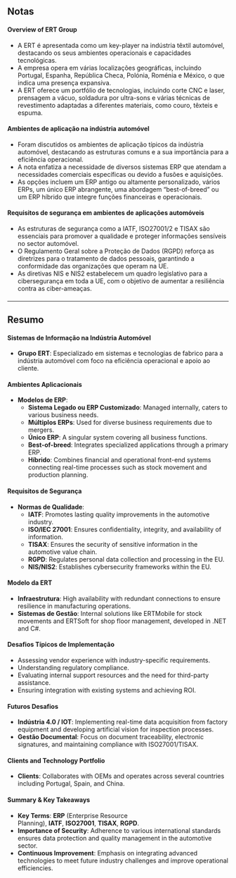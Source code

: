 ## Notas
#### Overview of ERT Group  

- A ERT é apresentada como um key-player na indústria têxtil automóvel, destacando os seus ambientes operacionais e capacidades tecnológicas.
- A empresa opera em várias localizações geográficas, incluindo Portugal, Espanha, República Checa, Polónia, Roménia e México, o que indica uma presença expansiva.
- A ERT oferece um portfólio de tecnologias, incluindo corte CNC e laser, prensagem a vácuo, soldadura por ultra-sons e várias técnicas de revestimento adaptadas a diferentes materiais, como couro, têxteis e espuma.

#### Ambientes de aplicação na indústria automóvel

- Foram discutidos os ambientes de aplicação típicos da indústria automóvel, destacando as estruturas comuns e a sua importância para a eficiência operacional.
- A nota enfatiza a necessidade de diversos sistemas ERP que atendam a necessidades comerciais específicas ou devido a fusões e aquisições.
- As opções incluem um ERP antigo ou altamente personalizado, vários ERPs, um único ERP abrangente, uma abordagem “best-of-breed” ou um ERP híbrido que integre funções financeiras e operacionais.

#### Requisitos de segurança em ambientes de aplicações automóveis

- As estruturas de segurança como a IATF, ISO27001/2 e TISAX são essenciais para promover a qualidade e proteger informações sensíveis no sector automóvel.
- O Regulamento Geral sobre a Proteção de Dados (RGPD) reforça as diretrizes para o tratamento de dados pessoais, garantindo a conformidade das organizações que operam na UE.
- As diretivas NIS e NIS2 estabelecem um quadro legislativo para a cibersegurança em toda a UE, com o objetivo de aumentar a resiliência contra as ciber-ameaças.

#### 



---
## Resumo

#### Sistemas de Informação na Indústria Automóvel

- **Grupo ERT**: Especializado em sistemas e tecnologias de fabrico para a indústria automóvel com foco na eficiência operacional e apoio ao cliente.
#### Ambientes Aplicacionais
- **Modelos de ERP**:
    - **Sistema Legado ou ERP Customizado**: Managed internally, caters to various business needs.
    - **Múltiplos ERPs**: Used for diverse business requirements due to mergers.
    - **Único ERP**: A singular system covering all business functions.
    - **Best-of-breed**: Integrates specialized applications through a primary ERP.
    - **Híbrido**: Combines financial and operational front-end systems connecting real-time processes such as stock movement and production planning.
#### Requisitos de Segurança

- **Normas de Qualidade**:
    - **IATF**: Promotes lasting quality improvements in the automotive industry.
    - **ISO/IEC 27001**: Ensures confidentiality, integrity, and availability of information.
    - **TISAX**: Ensures the security of sensitive information in the automotive value chain.
    - **RGPD**: Regulates personal data collection and processing in the EU.
    - **NIS/NIS2**: Establishes cybersecurity frameworks within the EU.
#### Modelo da ERT

- **Infraestrutura**: High availability with redundant connections to ensure resilience in manufacturing operations.
- **Sistemas de Gestão**: Internal solutions like ERTMobile for stock movements and ERTSoft for shop floor management, developed in .NET and C#.

#### Desafios Típicos de Implementação

- Assessing vendor experience with industry-specific requirements.
- Understanding regulatory compliance.
- Evaluating internal support resources and the need for third-party assistance.
- Ensuring integration with existing systems and achieving ROI.

#### Futuros Desafios

- **Indústria 4.0 / IOT**: Implementing real-time data acquisition from factory equipment and developing artificial vision for inspection processes.
- **Gestão Documental**: Focus on document traceability, electronic signatures, and maintaining compliance with ISO27001/TISAX.

#### Clients and Technology Portfolio

- **Clients**: Collaborates with OEMs and operates across several countries including Portugal, Spain, and China.

#### Summary & Key Takeaways

- **Key Terms**: **ERP** (Enterprise Resource Planning), **IATF**, **ISO27001**, **TISAX**, **RGPD**.
- **Importance of Security**: Adherence to various international standards ensures data protection and quality management in the automotive sector.
- **Continuous Improvement**: Emphasis on integrating advanced technologies to meet future industry challenges and improve operational efficiencies.